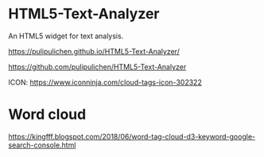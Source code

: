 # HTML5-Text-Analyzer
An HTML5 widget for text analysis.

https://pulipulichen.github.io/HTML5-Text-Analyzer/

https://github.com/pulipulichen/HTML5-Text-Analyzer

ICON: https://www.iconninja.com/cloud-tags-icon-302322

# Word cloud

https://kingfff.blogspot.com/2018/06/word-tag-cloud-d3-keyword-google-search-console.html

